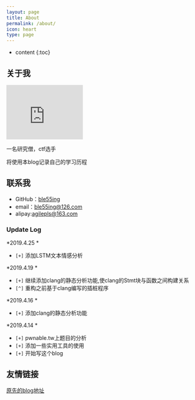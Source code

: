 ```yaml
---
layout: page
title: About
permalink: /about/
icon: heart
type: page
---
```


* content
{:toc}

## 关于我

<iframe src="https://githubbadge.appspot.com/ble55ing?s=1" style="border: 0;height: 142px;width: 200px;overflow: hidden;" frameBorder="0"></iframe>

一名研究僧，ctf选手

将使用本blog记录自己的学习历程

## 联系我

* GitHub：[ble55ing](https://github.com/ble55ing)
* email：ble55ing@126.com
* alipay:agilepls@163.com

### Update Log

*2019.4.25 *
* `[+]` 添加LSTM文本情感分析

*2019.4.19 *
* `[+]` 继续添加clang的静态分析功能,使clang的Stmt块与函数之间构建关系
* `[^]` 重构之前基于clang编写的插桩程序

*2019.4.16 *
* `[+]` 添加clang的静态分析功能

*2019.4.14 *
* `[+]` pwnable.tw上题目的分析
* `[+]` 添加一些实用工具的使用
* `[+]` 开始写这个blog

## 友情链接

[原先的blog地址](https://github.com/ble55ing)

